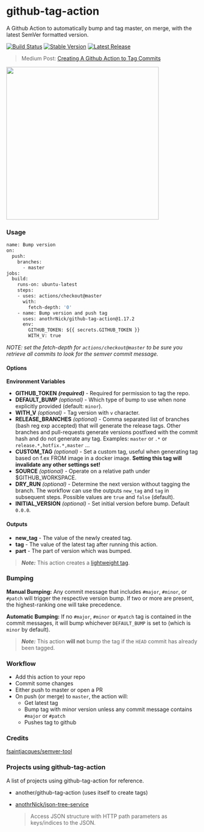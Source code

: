 # github-tag-action

A Github Action to automatically bump and tag master, on merge, with the latest SemVer formatted version.

[![Build Status](https://github.com/anothrNick/github-tag-action/workflows/Bump%20version/badge.svg)](https://github.com/anothrNick/github-tag-action/workflows/Bump%20version/badge.svg)
[![Stable Version](https://img.shields.io/github/v/tag/anothrNick/github-tag-action)](https://img.shields.io/github/v/tag/anothrNick/github-tag-action)
[![Latest Release](https://img.shields.io/github/v/release/anothrNick/github-tag-action?color=%233D9970)](https://img.shields.io/github/v/release/anothrNick/github-tag-action?color=%233D9970)

> Medium Post: [Creating A Github Action to Tag Commits](https://itnext.io/creating-a-github-action-to-tag-commits-2722f1560dec)

[<img src="https://miro.medium.com/max/1200/1*_4Ex1uUhL93a3bHyC-TgPg.png" width="400">](https://itnext.io/creating-a-github-action-to-tag-commits-2722f1560dec)

### Usage

```Dockerfile
name: Bump version
on:
  push:
    branches:
      - master
jobs:
  build:
    runs-on: ubuntu-latest
    steps:
    - uses: actions/checkout@master
      with:
        fetch-depth: '0'
    - name: Bump version and push tag
      uses: anothrNick/github-tag-action@1.17.2
      env:
        GITHUB_TOKEN: ${{ secrets.GITHUB_TOKEN }}
        WITH_V: true
```

_NOTE: set the fetch-depth for `actions/checkout@master` to be sure you retrieve all commits to look for the semver commit message._

#### Options

**Environment Variables**

* **GITHUB_TOKEN** ***(required)*** - Required for permission to tag the repo.
* **DEFAULT_BUMP** *(optional)* - Which type of bump to use when none explicitly provided (default: `minor`).
* **WITH_V** *(optional)* - Tag version with `v` character.
* **RELEASE_BRANCHES** *(optional)* - Comma separated list of branches (bash reg exp accepted) that will generate the release tags. Other branches and pull-requests generate versions postfixed with the commit hash and do not generate any tag. Examples: `master` or `.*` or `release.*,hotfix.*,master` ...
* **CUSTOM_TAG** *(optional)* - Set a custom tag, useful when generating tag based on f.ex FROM image in a docker image. **Setting this tag will invalidate any other settings set!**
* **SOURCE** *(optional)* - Operate on a relative path under $GITHUB_WORKSPACE.
* **DRY_RUN** *(optional)* - Determine the next version without tagging the branch. The workflow can use the outputs `new_tag` and `tag` in subsequent steps. Possible values are ```true``` and ```false``` (default). 
* **INITIAL_VERSION** *(optional)* - Set initial version before bump. Default `0.0.0`.

#### Outputs

* **new_tag** - The value of the newly created tag.
* **tag** - The value of the latest tag after running this action.
* **part** - The part of version which was bumped.

> ***Note:*** This action creates a [lightweight tag](https://developer.github.com/v3/git/refs/#create-a-reference).

### Bumping

**Manual Bumping:** Any commit message that includes `#major`, `#minor`, or `#patch` will trigger the respective version bump. If two or more are present, the highest-ranking one will take precedence.

**Automatic Bumping:** If no `#major`, `#minor` or `#patch` tag is contained in the commit messages, it will bump whichever `DEFAULT_BUMP` is set to (which is `minor` by default).

> ***Note:*** This action **will not** bump the tag if the `HEAD` commit has already been tagged.

### Workflow

* Add this action to your repo
* Commit some changes
* Either push to master or open a PR
* On push (or merge) to `master`, the action will:
  * Get latest tag
  * Bump tag with minor version unless any commit message contains `#major` or `#patch`
  * Pushes tag to github

### Credits

[fsaintjacques/semver-tool](https://github.com/fsaintjacques/semver-tool)

### Projects using github-tag-action

A list of projects using github-tag-action for reference.

* another/github-tag-action (uses itself to create tags)

* [anothrNick/json-tree-service](https://github.com/anothrNick/json-tree-service)

  > Access JSON structure with HTTP path parameters as keys/indices to the JSON.
